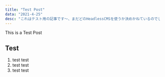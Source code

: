 ```yaml
---
title: "Test Post"
data: "2021-4-25"
desc: "これはテスト用の記事です〜、まだどのHeadlessCMSを使うか決めかねているのでしばしお待ちをぉ"
---
```


This is a Test Post

## Test

1. test test
2. test test
3. test test